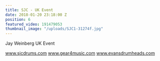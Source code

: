 ```yaml
---
title: SJC - UK Event
date: 2018-01-20 23:18:00 Z
position: 6
featured_video: 191479053
thumbnail_image: "/uploads/SJC1-31274f.jpg"
---
```


Jay Weinberg UK Event

www.sjcdrums.com
www.gear4music.com
www.evansdrumheads.com​